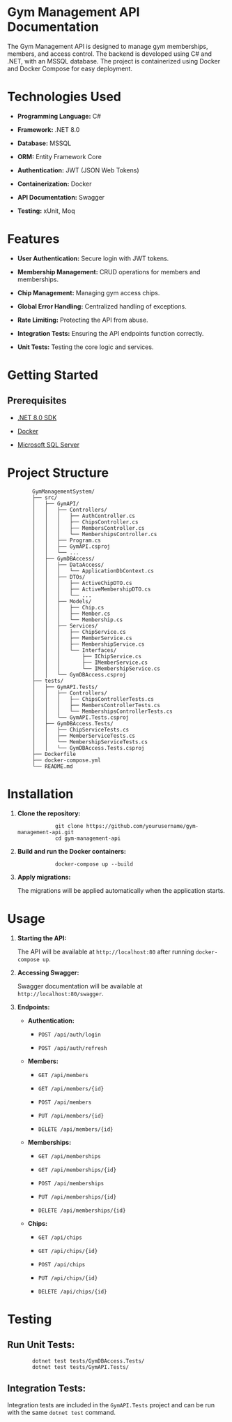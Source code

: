 
# Gym Management API Documentation

The Gym Management API is designed to manage gym memberships, members,
and access control. The backend is developed using C# and .NET, with an
MSSQL database. The project is containerized using Docker and Docker
Compose for easy deployment.

# Technologies Used 

-   **Programming Language:** C#

-   **Framework:** .NET 8.0

-   **Database:** MSSQL

-   **ORM:** Entity Framework Core

-   **Authentication:** JWT (JSON Web Tokens)

-   **Containerization:** Docker

-   **API Documentation:** Swagger

-   **Testing:** xUnit, Moq

# Features 

-   **User Authentication:** Secure login with JWT tokens.

-   **Membership Management:** CRUD operations for members and
    memberships.

-   **Chip Management:** Managing gym access chips.

-   **Global Error Handling:** Centralized handling of exceptions.

-   **Rate Limiting:** Protecting the API from abuse.

-   **Integration Tests:** Ensuring the API endpoints function
    correctly.

-   **Unit Tests:** Testing the core logic and services.

# Getting Started 

## Prerequisites 

-   [.NET 8.0 SDK](https://dotnet.microsoft.com/download/dotnet/8.0)

-   [Docker](https://www.docker.com/)

-   [Microsoft SQL
    Server](https://www.microsoft.com/en-us/sql-server/sql-server-downloads)

# Project Structure 

            GymManagementSystem/
            ├── src/
            │   ├── GymAPI/
            │   │   ├── Controllers/
            │   │   │   ├── AuthController.cs
            │   │   │   ├── ChipsController.cs
            │   │   │   ├── MembersController.cs
            │   │   │   └── MembershipsController.cs
            │   │   ├── Program.cs
            │   │   ├── GymAPI.csproj
            │   │   └── ...
            │   ├── GymDBAccess/
            │   │   ├── DataAccess/
            │   │   │   └── ApplicationDbContext.cs
            │   │   ├── DTOs/
            │   │   │   ├── ActiveChipDTO.cs
            │   │   │   ├── ActiveMembershipDTO.cs
            │   │   │   └── ...
            │   │   ├── Models/
            │   │   │   ├── Chip.cs
            │   │   │   ├── Member.cs
            │   │   │   └── Membership.cs
            │   │   ├── Services/
            │   │   │   ├── ChipService.cs
            │   │   │   ├── MemberService.cs
            │   │   │   ├── MembershipService.cs
            │   │   │   └── Interfaces/
            │   │   │       ├── IChipService.cs
            │   │   │       ├── IMemberService.cs
            │   │   │       └── IMembershipService.cs
            │   │   └── GymDBAccess.csproj
            ├── tests/
            │   ├── GymAPI.Tests/
            │   │   ├── Controllers/
            │   │   │   ├── ChipsControllerTests.cs
            │   │   │   ├── MembersControllerTests.cs
            │   │   │   └── MembershipsControllerTests.cs
            │   │   └── GymAPI.Tests.csproj
            │   ├── GymDBAccess.Tests/
            │   │   ├── ChipServiceTests.cs
            │   │   ├── MemberServiceTests.cs
            │   │   └── MembershipServiceTests.cs
            │   │   └── GymDBAccess.Tests.csproj
            ├── Dockerfile
            ├── docker-compose.yml
            └── README.md

# Installation 

1.  **Clone the repository:**

                    git clone https://github.com/yourusername/gym-management-api.git
                    cd gym-management-api

2.  **Build and run the Docker containers:**

                    docker-compose up --build

3.  **Apply migrations:**

    The migrations will be applied automatically when the application
    starts.

# Usage 

1.  **Starting the API:**

    The API will be available at `http://localhost:80` after running
    `docker-compose up`.

2.  **Accessing Swagger:**

    Swagger documentation will be available at
    `http://localhost:80/swagger`.

3.  **Endpoints:**

    -   **Authentication:**

        -   `POST /api/auth/login`

        -   `POST /api/auth/refresh`

    -   **Members:**

        -   `GET /api/members`

        -   `GET /api/members/{id}`

        -   `POST /api/members`

        -   `PUT /api/members/{id}`

        -   `DELETE /api/members/{id}`

    -   **Memberships:**

        -   `GET /api/memberships`

        -   `GET /api/memberships/{id}`

        -   `POST /api/memberships`

        -   `PUT /api/memberships/{id}`

        -   `DELETE /api/memberships/{id}`

    -   **Chips:**

        -   `GET /api/chips`

        -   `GET /api/chips/{id}`

        -   `POST /api/chips`

        -   `PUT /api/chips/{id}`

        -   `DELETE /api/chips/{id}`

# Testing

## Run Unit Tests: 

            dotnet test tests/GymDBAccess.Tests/
            dotnet test tests/GymAPI.Tests/

## Integration Tests: 

Integration tests are included in the `GymAPI.Tests` project and can be
run with the same `dotnet test` command.

